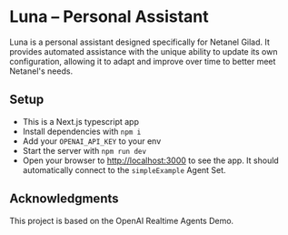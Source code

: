 # Luna – Personal Assistant

Luna is a personal assistant designed specifically for Netanel Gilad. It provides automated assistance with the unique ability to update its own configuration, allowing it to adapt and improve over time to better meet Netanel's needs.


## Setup

- This is a Next.js typescript app
- Install dependencies with `npm i`
- Add your `OPENAI_API_KEY` to your env
- Start the server with `npm run dev`
- Open your browser to [http://localhost:3000](http://localhost:3000) to see the app. It should automatically connect to the `simpleExample` Agent Set.


## Acknowledgments

This project is based on the OpenAI Realtime Agents Demo.
